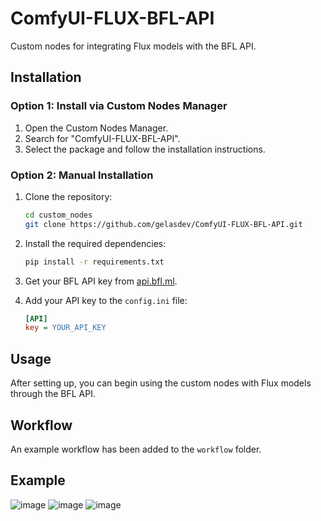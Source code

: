 # ComfyUI-FLUX-BFL-API

Custom nodes for integrating Flux models with the BFL API.

## Installation

### Option 1: Install via Custom Nodes Manager

1. Open the Custom Nodes Manager.
2. Search for "ComfyUI-FLUX-BFL-API".
3. Select the package and follow the installation instructions.

### Option 2: Manual Installation

1. Clone the repository:
    ```bash
    cd custom_nodes
    git clone https://github.com/gelasdev/ComfyUI-FLUX-BFL-API.git
    ```

2. Install the required dependencies:
    ```bash
    pip install -r requirements.txt
    ```

3. Get your BFL API key from [api.bfl.ml](https://api.bfl.ml).

4. Add your API key to the `config.ini` file:
    ```ini
    [API]
    key = YOUR_API_KEY
    ```

## Usage

After setting up, you can begin using the custom nodes with Flux models through the BFL API.

## Workflow

An example workflow has been added to the `workflow` folder.

## Example

![image](https://github.com/user-attachments/assets/966427cb-af20-4e59-a59f-6fc507fabdd2)
![image](https://github.com/user-attachments/assets/8e48b76f-2717-4119-b7dc-423b86fc1887)
![image](https://github.com/user-attachments/assets/0e91caba-7e1a-454d-b91b-29663d64d6d8)



